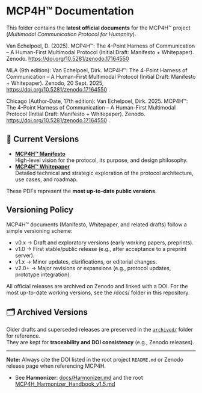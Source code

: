 # MCP4H™ Documentation

This folder contains the **latest official documents** for the MCP4H™ project  
(*Multimodal Communication Protocol for Humanity*).

Van Echelpoel, D. (2025). MCP4H™: The 4-Point Harness of Communication – A Human-First Multimodal Protocol (Initial Draft: Manifesto + Whitepaper). Zenodo. https://doi.org/10.5281/zenodo.17164550

MLA (9th edition):
Van Echelpoel, Dirk. MCP4H™: The 4-Point Harness of Communication – A Human-First Multimodal Protocol (Initial Draft: Manifesto + Whitepaper). Zenodo, 20 Sept. 2025, https://doi.org/10.5281/zenodo.17164550
.

Chicago (Author-Date, 17th edition):
Van Echelpoel, Dirk. 2025. MCP4H™: The 4-Point Harness of Communication – A Human-First Multimodal Protocol (Initial Draft: Manifesto + Whitepaper). Zenodo. https://doi.org/10.5281/zenodo.17164550
.

## 📄 Current Versions
- **[MCP4H™ Manifesto](./MCP4H_Manifesto.pdf)**  
  High-level vision for the protocol, its purpose, and design philosophy.  
- **[MCP4H™ Whitepaper](./MCP4H_Whitepaper.pdf)**  
  Detailed technical and strategic exploration of the protocol architecture, use cases, and roadmap.

These PDFs represent the **most up-to-date public versions**.

## Versioning Policy

MCP4H™ documents (Manifesto, Whitepaper, and related drafts) follow a simple versioning scheme:
- v0.x → Draft and exploratory versions (early working papers, preprints).
- v1.0 → First stable/public release (e.g., after acceptance to a preprint server).
- v1.x → Minor updates, clarifications, or editorial changes.
- v2.0+ → Major revisions or expansions (e.g., protocol updates, prototype integration).

All official releases are archived on Zenodo and linked with a DOI.
For the most up-to-date working versions, see the /docs/ folder in this repository.

## 🗂️ Archived Versions
Older drafts and superseded releases are preserved in the [`archived/`](./archived/) folder for reference.  
They are kept for **traceability and DOI consistency** (e.g., Zenodo releases).

---
**Note:** Always cite the DOI listed in the root project `README.md` or Zenodo release page when referencing MCP4H.

- See **Harmonizer**: [docs/Harmonizer.md](./Harmonizer.md) and the root [MCP4H_Harmonizer_Handbook_v1.5.md](../MCP4H_Harmonizer_Handbook_v1.5.md)
